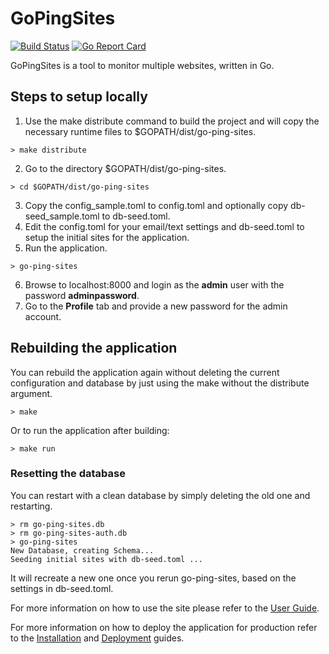 # GoPingSites
[![Build Status](https://travis-ci.org/turnkey-commerce/go-ping-sites.svg?branch=master)](https://travis-ci.org/turnkey-commerce/go-ping-sites)
 [![Go Report Card](https://goreportcard.com/badge/github.com/turnkey-commerce/go-ping-sites)](https://goreportcard.com/report/github.com/turnkey-commerce/go-ping-sites) 

GoPingSites is a tool to monitor multiple websites, written in Go.
## Steps to setup locally
1. Use the make distribute command to build the project and will copy the necessary runtime files to $GOPATH/dist/go-ping-sites.

  ```
  > make distribute
  ```
2. Go to the directory $GOPATH/dist/go-ping-sites.

  ```
  > cd $GOPATH/dist/go-ping-sites
  ```
3. Copy the config_sample.toml to config.toml and optionally copy db-seed_sample.toml to db-seed.toml.
4. Edit the config.toml for your email/text settings and db-seed.toml to setup the initial sites for the application.
5. Run the application.

  ```
  > go-ping-sites
  ```
6. Browse to localhost:8000 and login as the **admin** user with the password **adminpassword**.
7. Go to the **Profile** tab and provide a new password for the admin account.

## Rebuilding the application
You can rebuild the application again without deleting the current configuration and database by just using the make without the distribute argument.

```
> make
```
Or to run the application after building:

```
> make run
```
### Resetting the database
You can restart with a clean database by simply deleting the old one and restarting.

```
> rm go-ping-sites.db
> rm go-ping-sites-auth.db
> go-ping-sites
New Database, creating Schema...            
Seeding initial sites with db-seed.toml ...
```
It will recreate a new one once you rerun go-ping-sites, based on the settings in db-seed.toml.

For more information on how to use the site please refer to the [User Guide](https://github.com/turnkey-commerce/go-ping-sites/wiki/User-Guide).

For more information on how to deploy the application for production refer to the [Installation](https://github.com/turnkey-commerce/go-ping-sites/wiki/Installation)
and [Deployment](https://github.com/turnkey-commerce/go-ping-sites/wiki/Deployment) guides.
